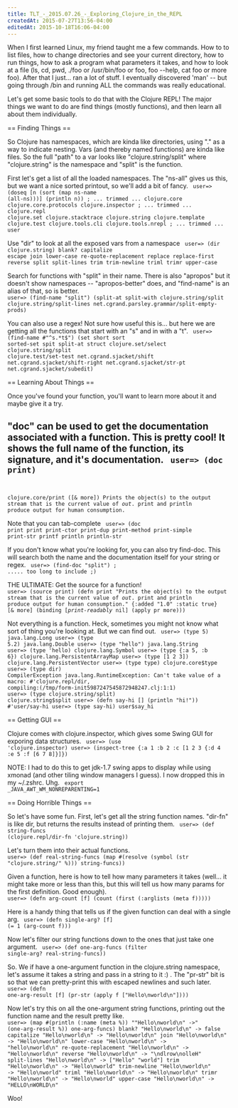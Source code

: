 ```yaml
---
title: TLT_-_2015.07.26_-_Exploring_Clojure_in_the_REPL
createdAt: 2015-07-27T13:56-04:00
editedAt: 2015-10-18T16:06-04:00
---
```


When I first learned Linux, my friend taught me a few commands. How to to list files, how to change directories and see your current directory, how to run things, how to ask a program what parameters it takes, and how to look at a file (ls, cd, pwd, ./foo or /usr/bin/foo or foo, foo --help, cat foo or more foo). After that I just... ran a lot of stuff. I eventually discovered 'man' -- but going through /bin and running ALL the commands was really educational.

Let's get some basic tools to do that with the Clojure REPL! The major things we want to do are find things (mostly functions), and then learn all about them individually.

== Finding Things ==

So Clojure has namespaces, which are kinda like directories, using "." as a way to indicate nesting. Vars (and thereby named functions) are kinda like files. So the full "path" to a var looks like "clojure.string/split" where "clojure.string" is the namespace and "split" is the function.

First let's get a list of all the loaded namespaces. The "ns-all" gives us this, but we want a nice sorted printout, so we'll add a bit of fancy.
<code clojure-repl>
user=> (doseq [n (sort (map ns-name (all-ns)))] (println n))
; ... trimmed ...
clojure.core
clojure.core.protocols
clojure.inspector
; ... trimmed ...
clojure.repl
clojure.set
clojure.stacktrace
clojure.string
clojure.template
clojure.test
clojure.tools.cli
clojure.tools.nrepl
; ... trimmed ...
user
</code>

Use "dir" to look at all the exposed vars from a namespace
<code clojure-repl>
user=> (dir clojure.string)
blank?
capitalize
escape
join
lower-case
re-quote-replacement
replace
replace-first
reverse
split
split-lines
trim
trim-newline
triml
trimr
upper-case
</code>

Search for functions with "split" in their name. There is also "apropos" but it doesn't show namespaces -- "apropos-better" does, and "find-name" is an alias of that, so is better.
<code clojure-repl>
user=> (find-name "split")
(split-at split-with clojure.string/split clojure.string/split-lines net.cgrand.parsley.grammar/split-empty-prods)
</code>

You can also use a regex! Not sure how useful this is... but here we are getting all the functions that start with an "s" and in with a "t".
<code clojure-repl>
user=> (find-name #"^s.*t$")
(set short sort sorted-set spit split-at struct clojure.set/select clojure.string/split clojure.test/set-test net.cgrand.sjacket/shift net.cgrand.sjacket/shift-right net.cgrand.sjacket/str-pt net.cgrand.sjacket/subedit)
</code>

== Learning About Things ==

Once you've found your function, you'll want to learn more about it and maybe give it a try.

"doc" can be used to get the documentation associated with a function. This is pretty cool! It shows the full name of the function, its signature, and it's documentation.
<code clojure-repl>
user=> (doc print)
-------------------------
clojure.core/print
([& more])
  Prints the object(s) to the output stream that is the current value
  of *out*.  print and println produce output for human consumption.
</code>

Note that you can tab-complete
<code clojure-repl>
user=> (doc print<tab>
print          print-ctor     print-dup      print-method   print-simple   print-str
printf         println        println-str
</code>

If you don't know what you're looking for, you can also try find-doc. This will search both the name and the documentation itself for your string or regex.
<code clojure-repl>
user=> (find-doc "split")
; ..... too long to include ;)
</code>

THE ULTIMATE: Get the source for a function!
<code clojure-repl>
user=> (source print)
(defn print
  "Prints the object(s) to the output stream that is the current value
  of *out*.  print and println produce output for human consumption."
  {:added "1.0"
   :static true}
  [& more]
    (binding [*print-readably* nil]
      (apply pr more)))
</code>

Not everything is a function. Heck, sometimes you might not know what sort of thing you're looking at. But we can find out.
<code clojure-repl>
user=> (type 5)
java.lang.Long
user=> (type 5.2)
java.lang.Double
user=> (type "hello")
java.lang.String
user=> (type 'hello)
clojure.lang.Symbol
user=> (type {:a 5, :b 6})
clojure.lang.PersistentArrayMap
user=> (type [1 2 3])
clojure.lang.PersistentVector
user=> (type type)
clojure.core$type
user=> (type dir)
CompilerException java.lang.RuntimeException: Can't take value of a macro: #'clojure.repl/dir, compiling:(/tmp/form-init5987247545872948247.clj:1:1) 
user=> (type clojure.string/split)
clojure.string$split
user=> (defn say-hi [] (println "hi!"))
#'user/say-hi
user=> (type say-hi)
user$say_hi
</code>

== Getting GUI ==

Clojure comes with clojure.inspector, which gives some Swing GUI for exporing data structures.
<code clojure-repl>
user=> (use 'clojure.inspector)
user=> (inspect-tree {:a 1 :b 2 :c [1 2 3 {:d 4 :e 5 :f [6 7 8]}]})
</code>

NOTE: I had to do this to get jdk-1.7 swing apps to display while using xmonad (and other tiling window managers I guess). I now dropped this in my ~/.zshrc. Uhg.
<code clojure-repl>
export _JAVA_AWT_WM_NONREPARENTING=1
</code>

== Doing Horrible Things ==

So let's have some fun. First, let's get all the string function names. "dir-fn" is like dir, but returns the results instead of printing them.
<code clojure-repl>
user=> (def string-funcs (clojure.repl/dir-fn 'clojure.string))
</code>

Let's turn them into their actual functions.
<code clojure-repl>
user=> (def real-string-funcs (map #(resolve (symbol (str "clojure.string/" %))) string-funcs))
</code>

Given a function, here is how to tell how many parameters it takes (well... it might take more or less than this, but this will tell us how many params for the first definition. Good enough).
<code clojure-repl>
user=> (defn arg-count [f] (count (first (:arglists (meta f)))))
</code>

Here is a handy thing that tells us if the given function can deal with a single arg.
<code clojure-repl>
user=> (defn single-arg? [f] (= 1 (arg-count f)))
</code>

Now let's filter our string functions down to the ones that just take one argument.
<code clojure-repl>
user=> (def one-arg-funcs (filter single-arg? real-string-funcs))
</code>

So. We if have a one-argument function in the clojure.string namespace, let's assume it takes a string and pass in a string to it :) . The "pr-str" bit is so that we can pretty-print this with escaped newlines and such later.
<code clojure-repl>
user=> (defn one-arg-result [f] (pr-str (apply f ["Hello\nworld\n"])))
</code>

Now let's try this on all the one-argument string functions, printing out the function name and the result pretty like.
<code clojure-repl>
user=> (map #(println (:name (meta %))  "\"Hello\\nworld\\n\" ->" (one-arg-result %)) one-arg-funcs)
blank? "Hello\nworld\n" -> false
capitalize "Hello\nworld\n" -> "Hello\nworld\n"
join "Hello\nworld\n" -> "Hello\nworld\n"
lower-case "Hello\nworld\n" -> "hello\nworld\n"
re-quote-replacement "Hello\nworld\n" -> "Hello\nworld\n"
reverse "Hello\nworld\n" -> "\ndlrow\nolleH"
split-lines "Hello\nworld\n" -> ["Hello" "world"]
trim "Hello\nworld\n" -> "Hello\nworld"
trim-newline "Hello\nworld\n" -> "Hello\nworld"
triml "Hello\nworld\n" -> "Hello\nworld\n"
trimr "Hello\nworld\n" -> "Hello\nworld"
upper-case "Hello\nworld\n" -> "HELLO\nWORLD\n"
</code>

Woo!


